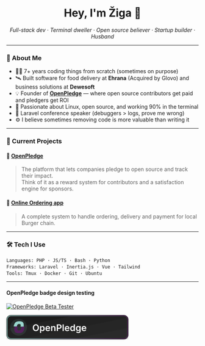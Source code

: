 <h1 align="center">Hey, I'm Žiga 👋</h1>
<p align="center">
  <em>Full-stack dev · Terminal dweller · Open source believer · Startup builder · Husband</em>
</p>

---

### 🧠 About Me

- 👨‍💻 7+ years coding things from scratch (sometimes on purpose)
- 🛰 Built software for food delivery at <b>Ehrana</b> (Acquired by Glovo) and business solutions at <b>Dewesoft</b>
- 💡 Founder of <a href="https://openpledge.io" target="_blank"><b>OpenPledge</b></a> — where open source contributors get paid and pledgers get ROI
- 🐧 Passionate about Linux, open source, and working 90% in the terminal
- 🎤 Laravel conference speaker (debuggers > logs, prove me wrong)
- ⚙️ I believe sometimes removing code is more valuable than writing it

---

### 💼 Current Projects

#### 🚀 [OpenPledge](https://openpledge.io)
> The platform that lets companies pledge to open source and track their impact.  
> Think of it as a reward system for contributors and a satisfaction engine for sponsors.

#### 🧠 [Online Ordering app](https://order.hoodburger.si)
> A complete system to handle ordering, delivery and payment for local Burger chain.

---

### 🛠️ Tech I Use

```bash
Languages: PHP · JS/TS · Bash · Python
Frameworks: Laravel · Inertia.js · Vue · Tailwind
Tools: Tmux · Docker · Git · Ubuntu
```

----

#### OpenPledge badge design testing

[![OpenPledge Beta Tester](https://img.shields.io/badge/OpenPledge-Beta%20Tester-blueviolet?style=for-the-badge&logo=github&logoColor=white)](https://openpledge.io/beta-testers)



[![OpenPledge](https://raw.githubusercontent.com/zigcBenx/weather-app/2add2efa93bfd5abbc28ee72997d56de2331bb11/openpledge_badge_dark.svg)](https://openpledge.io)



